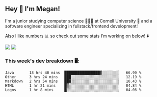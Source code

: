 ## Hey 👋 I'm Megan! 
I'm a junior studying computer science 👩🏻‍💻 at Cornell University 🐻 and a software engineer specializing in fullstack/frontend development!

Also I like numbers 📊 so check out some stats I'm working on below! ⬇️

<img src="https://github-readme-stats.meganyin13.vercel.app/api?username=meganyin13&show_icons=true&hide=stars&count_private=true" />

<img src="https://github-readme-stats.meganyin13.vercel.app/api/top-langs/?username=meganyin13&layout=compact&hide=Jupyter%20Notebook" />

### This week's dev breakdown 🖥:
<!--START_SECTION:waka-->
```text
Java       18 hrs 40 mins  ████████████████▓░░░░░░░░   66.90 % 
Other      3 hrs 24 mins   ███░░░░░░░░░░░░░░░░░░░░░░   12.19 % 
Markdown   2 hrs 54 mins   ██▓░░░░░░░░░░░░░░░░░░░░░░   10.43 % 
HTML       1 hr 21 mins    █▒░░░░░░░░░░░░░░░░░░░░░░░   04.84 % 
Logos      1 hr 8 mins     █░░░░░░░░░░░░░░░░░░░░░░░░   04.06 % 
```
<!--END_SECTION:waka-->
